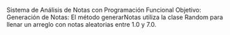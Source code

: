 Sistema de Análisis de Notas con Programación Funcional Objetivo:
Generación de Notas: El método generarNotas utiliza la clase Random para llenar un arreglo con notas aleatorias entre 1.0 y 7.0.
